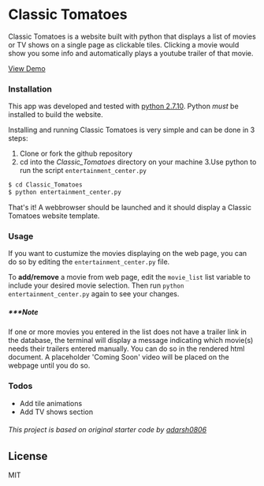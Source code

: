 # Classic Tomatoes

Classic Tomatoes is a website built with python that displays a list of movies or TV shows on a single page as clickable tiles. Clicking a movie would show you some info and automatically plays a youtube trailer of that movie. 

[View Demo](https://banhawy.github.io/Classic_Tomatoes/)


### Installation

This app was developed and tested with [python 2.7.10](https://www.python.org/downloads/release/python-2710/). Python _must_ be installed to build the website.

Installing and running Classic Tomatoes is very simple and can be done in 3 steps:
1. Clone or fork  the github repository
2. cd into the _Classic_Tomatoes_ directory on your machine
3.Use python to run the script `entertainment_center.py`

```sh
$ cd Classic_Tomatoes
$ python entertainment_center.py
```

That's it! 
A webbrowser should be launched and it should display a Classic Tomatoes website template.

### Usage

If you want to custumize the movies displaying on the web page, you can do so by editing the `entertainment_center.py` file. 

To **add/remove** a movie from web page, edit the `movie_list` list variable to include your desired movie selection. Then run `python entertainment_center.py` again to see your changes.

##### ****Note*
If one or more movies you entered in the list does not have a trailer link in the database, the terminal will display a message indicating which movie(s) needs their trailers entered manually. You can do so in the rendered html document. A placeholder 'Coming Soon' video will be placed on the webpage until you do so.

### Todos

 - Add tile animations 
 - Add TV shows section
 
###### This project is based on original starter code by [adarsh0806](https://github.com/adarsh0806/ud036_StarterCode)

License
----

MIT